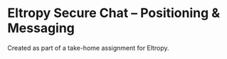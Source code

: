 # Eltropy Secure Chat – Positioning & Messaging

Created as part of a take-home assignment for Eltropy.
